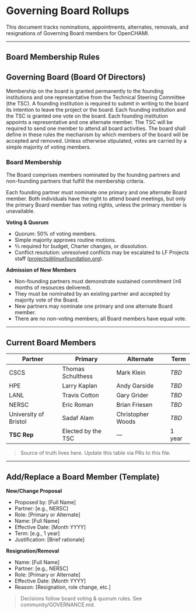 # Governing Board Rollups

This document tracks nominations, appointments, alternates, removals, and resignations of Governing Board members for OpenCHAMI.

---

## Board Membership Rules

## Governing Board (Board Of Directors) 

Membership on the board is granted permanently to the founding institutions and one representative from the Technical Steering Committee (the TSC). A founding institution is required to submit in writing to the board its intention to leave the project or the board. Each founding institution and the TSC is granted one vote on the board. Each founding institution appoints a representative and one alternate member. The TSC will be required to send one member to attend all board activities. The board shall define in these rules the mechanism by which members of the board will be accepted and removed. Unless otherwise stipulated, votes are carried by a simple majority of voting members.

### Board Membership

The Board comprises members nominated by the founding partners and non-founding partners that fulfill the membership criteria.

Each founding partner must nominate one primary and one alternate Board member. Both individuals have the right to attend board meetings, but only the primary Board member has voting rights, unless the primary member is unavailable.


**Voting & Quorum**  
- Quorum: 50% of voting members.  
- Simple majority approves routine motions.  
- ⅔ required for budget, Charter changes, or dissolution.  
- Conflict resolution: unresolved conflicts may be escalated to LF Projects staff (projects@linuxfoundation.org).  

**Admission of New Members**  
- Non-founding partners must demonstrate sustained commitment (≥6 months of resources delivered).  
- They must be nominated by an existing partner and accepted by majority vote of the Board.  
- New partners may nominate one primary and one alternate Board member.  
- There are no non-voting members; all Board members have equal vote.  
---
## Current Board Members

| Partner               | Primary            | Alternate          | Term        |
|----------------------|--------------------|--------------------|-------------|
| CSCS                 | Thomas Schulthess  | Mark Klein         | _TBD_       |
| HPE                  | Larry Kaplan       | Andy Garside       | _TBD_       |
| LANL                 | Travis Cotton      | Gary Grider        | _TBD_       |
| NERSC                | Eric Roman         | Brian Friesen      | _TBD_       |
| University of Bristol| Sadaf Alam         | Christopher Woods  | _TBD_       |
| **TSC Rep**          | Elected by the TSC | —                  | 1 year      |

> Source of truth lives here. Update this table via PRs to this file.

---

## Add/Replace a Board Member (Template)

**New/Change Proposal**
- Proposed by: [Full Name]
- Partner: [e.g., NERSC]
- Role: [Primary or Alternate]
- Name: [Full Name]
- Effective Date: [Month YYYY]
- Term: [e.g., 1 year]
- Justification: [Brief rationale]

**Resignation/Removal**
- Name: [Full Name]
- Partner: [e.g., NERSC]
- Role: [Primary or Alternate]
- Effective Date: [Month YYYY]
- Reason: [Resignation, role change, etc.]

> Decisions follow board voting & quorum rules. See community/GOVERNANCE.md.